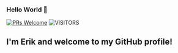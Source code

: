 ### Hello World 👋

[![PRs Welcome](https://img.shields.io/badge/PRs-welcome-3766d5.svg?style=flat&logo=github)](https://github.com/Inthefield7)
<img alt="VISITORS" src="https://komarev.com/ghpvc/?username=Inthefield7&style=flat&labelColor=lightgrey&logo=github&label=PROFILE+VIEWS&color=3766d5"/>
## I'm **Erik** and welcome to my GitHub profile!
<!--
**Inthefield7/Inthefield7** is a ✨ _special_ ✨ repository because its `README.md` (this file) appears on your GitHub profile.

Here are some ideas to get you started:

- 🔭 I’m currently working on 
- 🌱 I’m currently learning ...
- 👯 I’m looking to collaborate on ...
- 🤔 I’m looking for help with ...
- 💬 Ask me about ...
- 📫 How to reach me: ...
- 😄 Pronouns: ...
- ⚡ Fun fact: ...
-->
